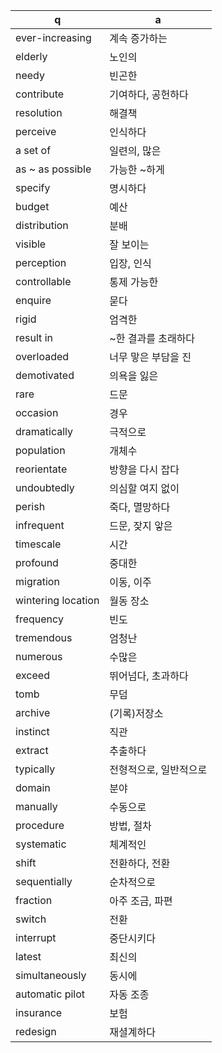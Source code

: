  q  | a
--- | ---
ever-increasing	| 계속 증가하는
elderly		| 노인의
needy		| 빈곤한
contribute	| 기여하다, 공헌하다
resolution	| 해결책
perceive	| 인식하다
a set of	| 일련의, 많은
as ~ as possible	| 가능한 ~하게
specify		| 명시하다
budget		| 예산
distribution	| 분배
visible		| 잘 보이는
perception	| 입장, 인식
controllable	| 통제 가능한
enquire		| 묻다
rigid		| 엄격한
result in	| ~한 결과를 초래하다
overloaded	| 너무 맣은 부담을 진
demotivated	| 의욕을 잃은
rare		| 드문
occasion	| 경우
dramatically	| 극적으로
population	| 개체수
reorientate	| 방향을 다시 잡다
undoubtedly	| 의심할 여지 없이
perish		| 죽다, 멸망하다
infrequent	| 드문, 잦지 앟은
timescale	| 시간
profound	| 중대한
migration	| 이동, 이주
wintering location	| 월동 장소
frequency	| 빈도
tremendous	| 엄청난
numerous	| 수많은
exceed		| 뛰어넘다, 초과하다
tomb		| 무덤
archive		| (기록)저장소
instinct	| 직관
extract		| 추출하다
typically	| 전형적으로, 일반적으로
domain		| 분야
manually	| 수동으로
procedure	| 방법, 절차
systematic	| 체계적인
shift		| 전환하다, 전환
sequentially	| 순차적으로
fraction	| 아주 조금, 파편
switch		| 전환
interrupt	| 중단시키다
latest		| 최신의
simultaneously	| 동시에
automatic pilot	| 자동 조종
insurance	| 보험
redesign	| 재셜계하다
